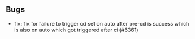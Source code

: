## Bugs
- fix: fix for failure to trigger cd set on auto after pre-cd is success which is also on auto which got triggered after ci  (#6361)
